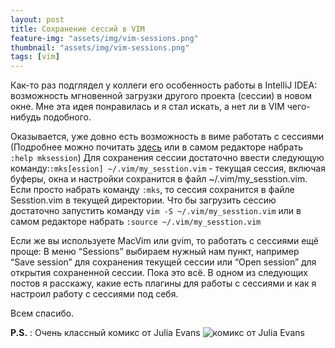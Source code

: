 ```yaml
---
layout: post
title: Сохранение сессий в VIM
feature-img: "assets/img/vim-sessions.png"
thumbnail: "assets/img/vim-sessions.png"
tags: [vim]
---
```

Как-то раз подглядел у коллеги его особенность работы в IntelliJ IDEA: возможность мгновенной загрузки другого проекта (сессии) в новом окне. Мне эта идея понравилась и я стал искать, а нет ли в VIM чего-нибудь подобного.
<!--more-->

Оказывается, уже довно есть возможность в виме работать с сессиями (Подробнее можно почитать [здесь](http://vimdoc.sourceforge.net/htmldoc/starting.html#:mksession) или в самом редакторе набрать `:help mksession`) Для сохранения сессии достаточно ввести следующую команду:`:mks[ession] ~/.vim/my_sesstion.vim` - текущая сессия, включая буферы, окна и настройки сохранится в файл ~/.vim/my\_sesstion.vim. Если просто набрать команду `:mks`, то сессия сохранится в файле Sesstion.vim в текущей директории. Что бы загрузить сессию достаточно запустить команду `vim -S ~/.vim/my_sesstion.vim` или в самом редакторе набрать `:source ~/.vim/my_sesstion.vim`

Если же вы используете MacVim или gvim, то работать с сессиями ещё проще: В меню “Sessions” выбираем нужный нам пункт, например “Save session” для сохранения текущей сессии или “Open session” для открытия сохраненной сессии. Пока это всё. В одном из следующих постов я расскажу, какие есть плагины для работы с сессиями и как я настроил работу с сессиями под себя.

Всем спасибо.

**P.S.** : Очень классный комикс от Julia Evans ![комикс от Julia Evans](https://jvns.ca/images/vimsessions.png "Комикс про сессии в vim")
